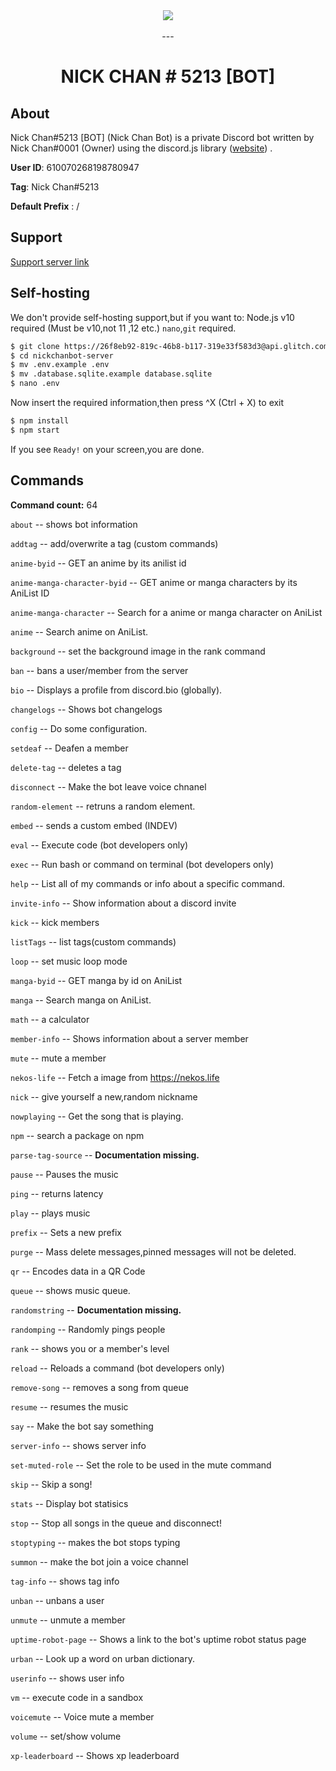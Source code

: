 <div align="center">
    <img src="https://i.imgur.com/mAojAot.png"><br><br>
---

# NICK CHAN # 5213 [BOT]

</div>

## About

Nick Chan#5213 [BOT] (Nick Chan Bot) is a private Discord bot written by Nick Chan#0001 (Owner) using the discord.js library ([website](https://discord.js.org)) .

**User ID**: 610070268198780947

**Tag**: Nick Chan#5213

**Default Prefix** : /

## Support

[Support server link](https://discord.gg/kPMK3K5)

## Self-hosting
We don't provide self-hosting support,but if you want to:
Node.js v10 required (Must be v10,not 11 ,12 etc.)
`nano`,`git` required.

```bash
$ git clone https://26f8eb92-819c-46b8-b117-319e33f583d3@api.glitch.com/git/nickchanbot-server
$ cd nickchanbot-server
$ mv .env.example .env
$ mv .database.sqlite.example database.sqlite
$ nano .env
```
Now insert the required information,then press ^X (Ctrl + X) to exit
```bash
$ npm install
$ npm start
```
If you see `Ready!` on your screen,you are done.
## Commands

**Command count:** 64

`about` -- shows bot information

`addtag` -- add/overwrite a tag (custom commands)

`anime-byid` -- GET an anime by its anilist id

`anime-manga-character-byid` -- GET anime or manga characters by its AniList ID

`anime-manga-character` -- Search for a anime or manga character on AniList

`anime` -- Search anime on AniList.

`background` -- set the background image in the rank command

`ban` -- bans a user/member from the server

`bio` -- Displays a profile from discord.bio (globally).

`changelogs` -- Shows bot changelogs

`config` -- Do some configuration.

`setdeaf` -- Deafen a member

`delete-tag` -- deletes a tag

`disconnect` -- Make the bot leave voice chnanel

`random-element` -- retruns a random element.

`embed` -- sends a custom embed (INDEV)

`eval` -- Execute code (bot developers only)

`exec` -- Run bash or command on terminal (bot developers only)

`help` -- List all of my commands or info about a specific command.

`invite-info` -- Show information about a discord invite

`kick` -- kick members

`listTags` -- list tags(custom commands)

`loop` -- set music loop mode

`manga-byid` -- GET manga by id on AniList

`manga` -- Search manga on AniList.

`math` -- a calculator

`member-info` -- Shows information about a server member

`mute` -- mute a member

`nekos-life` -- Fetch a image from https://nekos.life

`nick` -- give yourself a new,random nickname

`nowplaying` -- Get the song that is playing.

`npm` -- search a package on npm

`parse-tag-source` -- **Documentation missing.**

`pause` -- Pauses the music

`ping` -- returns latency

`play` -- plays music

`prefix` -- Sets a new prefix

`purge` -- Mass delete messages,pinned messages will not be deleted.

`qr` -- Encodes data in a QR Code

`queue` -- shows music queue.

`randomstring` -- **Documentation missing.**

`randomping` -- Randomly pings people

`rank` -- shows you or a member's level

`reload` -- Reloads a command (bot developers only)

`remove-song` -- removes a song from queue

`resume` -- resumes the music

`say` -- Make the bot say something

`server-info` -- shows server info

`set-muted-role` -- Set the role to be used in the mute command

`skip` -- Skip a song!

`stats` -- Display bot statisics

`stop` -- Stop all songs in the queue and disconnect!

`stoptyping` -- makes the bot stops typing

`summon` -- make the bot join a voice channel

`tag-info` -- shows tag info

`unban` -- unbans a user

`unmute` -- unmute a member

`uptime-robot-page` -- Shows a link to the bot's uptime robot status page

`urban` -- Look up a word on urban dictionary.

`userinfo` -- shows user info

`vm` -- execute code in a sandbox

`voicemute` -- Voice mute a member

`volume` -- set/show volume

`xp-leaderboard` -- Shows xp leaderboard

